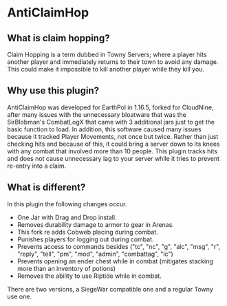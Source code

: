 # AntiClaimHop

## What is claim hopping?
Claim Hopping is a term dubbed in Towny Servers; where a player hits another player and immediately returns to their town to avoid any damage. This could make it impossible to kill another player while they kill you.

## Why use this plugin?
AntiClaimHop was developed for EarthPol in 1.16.5, forked for CloudNine, after many issues with the unnecessary bloatware that was the SirBlobman's CombatLogX that came with 3 additional jars just to get the basic function to load. In addition, this software caused many issues because it tracked Player Movements, not once but twice. Rather than just checking hits and because of this, it could bring a server down to its knees with any combat that involved more than 10 people. This plugin tracks hits and does not cause unnecessary lag to your server while it tries to prevent re-entry into a claim.

## What is different?
In this plugin the following changes occur.
  - One Jar with Drag and Drop install.
  - Removes durability damage to armor to gear in Arenas.
  - This fork re adds Cobweb placing during combat.
  - Punishes players for logging out during combat.
  - Prevents access to commands besides ("tc", "nc", "g", "alc", "msg", "r", "reply", "tell", "pm", "mod", "admin", "combattag", "lc")
  - Prevents opening an ender chest while in combat (mitigates stacking more than an inventory of potions)
  - Removes the ability to use Riptide while in combat.

There are two versions, a SiegeWar compatible one and a regular Towny use one.
